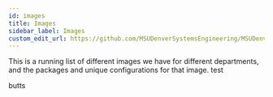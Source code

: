 ```yaml
---
id: images
title: Images
sidebar_label: Images
custom_edit_url: https://github.com/MSUDenverSystemsEngineering/MSUDenverSystemsEngineering.github.io/edit/source/docs/images.md
---
```


This is a running list of different images we have for different departments, and the packages and unique configurations for that image. test

butts
